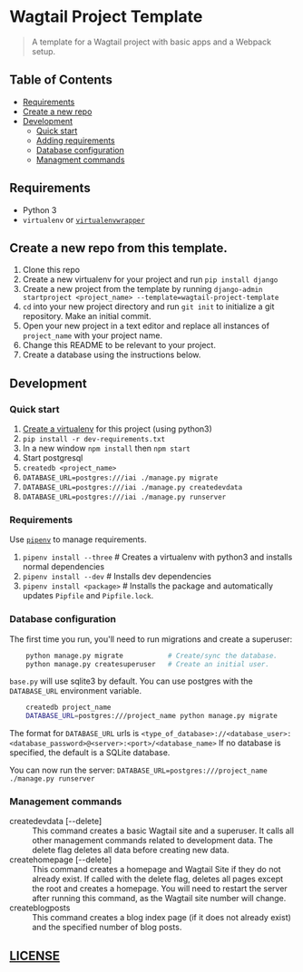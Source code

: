# Wagtail Project Template

> A template for a Wagtail project with basic apps and a Webpack setup.

## Table of Contents
* [Requirements](#requirements)
* [Create a new repo](#create-a-new-repo)
* [Development](#development)
   * [Quick start](#quick-start)
   * [Adding requirements](#adding-requirements)
   * [Database configuration](#database-configuration)
   * [Managment commands](#management-commands)

## Requirements
* Python 3
* `virtualenv` or [`virtualenvwrapper`](https://virtualenvwrapper.readthedocs.io/en/latest/install.html)

## Create a new repo from this template.

1.  Clone this repo
1.  Create a new virtualenv for your project and run `pip install django`
1.  Create a new project from the template by running `django-admin startproject <project_name> --template=wagtail-project-template`
1.  `cd` into your new project directory and run `git init` to initialize a git repository. Make an initial commit.
1.  Open your new project in a text editor and replace all instances of `project_name` with your project name.
1.  Change this README to be relevant to your project.
1.  Create a database using the instructions below.

## Development

### Quick start
1.  [Create a virtualenv](https://virtualenvwrapper.readthedocs.io/en/latest/command_ref.html#mkvirtualenv) for this project (using python3)
1.  `pip install -r dev-requirements.txt`
1.  In a new window `npm install` then `npm start`
1.  Start postgresql
1.  `createdb <project_name>`
1.  `DATABASE_URL=postgres:///iai ./manage.py migrate`
1.  `DATABASE_URL=postgres:///iai ./manage.py createdevdata`
1.  `DATABASE_URL=postgres:///iai ./manage.py runserver`

### Requirements
Use [`pipenv`](https://docs.pipenv.org/) to manage requirements.

1.  `pipenv install --three` # Creates a virtualenv with python3 and installs normal dependencies
1.  `pipenv install --dev` # Installs dev dependencies
1.  `pipenv install <package>` # Installs the package and automatically updates `Pipfile` and `Pipfile.lock`.

### Database configuration

The first time you run, you'll need to run migrations and create a superuser:

```bash
    python manage.py migrate           # Create/sync the database.
    python manage.py createsuperuser   # Create an initial user.
```

``base.py`` will use sqlite3 by default.
You can use postgres with the ``DATABASE_URL`` environment variable.

```bash
    createdb project_name
    DATABASE_URL=postgres:///project_name python manage.py migrate
```

The format for `DATABASE_URL` urls is
`<type_of_database>://<database_user>:<database_password>@<server>:<port>/<database_name>`
If no database is specified, the default is a SQLite database.

You can now run the server: `DATABASE_URL=postgres:///project_name ./manage.py runserver`

### Management commands
<dl>
  <dt>createdevdata [--delete]</dt>
  <dd>
    This command creates a basic Wagtail site and a superuser. It calls all other management commands related to development data. The delete flag deletes all data before creating new data.
  </dd>
  <dt>createhomepage [--delete]</dt>
  <dd>
    This command creates a homepage and Wagtail Site if they do not already exist. If called with the delete flag, deletes all pages except the root and creates a homepage. You will need to restart the server after running this command, as the Wagtail site number will change.
  </dd>
  <dt>createblogposts <number_of_posts></dt>
  <dd>
    This command creates a blog index page (if it does not already exist) and the specified number of blog posts.
  </dd>
</dl>

## [LICENSE](LICENSE.md)
